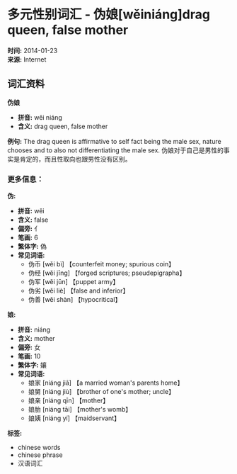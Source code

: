 # 多元性别词汇 - 伪娘\[wěiniáng\]drag queen, false mother

**时间:** 2014-01-23  
**来源:** Internet

## 词汇资料

**伪娘**

- **拼音:** wěi niáng
- **含义:** drag queen, false mother

**例句:** The drag queen is affirmative to self fact being the male sex, nature chooses and to also not differentiating the male sex. 伪娘对于自己是男性的事实是肯定的，而且性取向也跟男性没有区别。

### 更多信息：

**伪:**  
- **拼音:** wěi  
- **含义:** false  
- **偏旁:** 亻  
- **笔画:** 6  
- **繁体字:** 偽  
- **常见词语:** 
  - 伪币 \[wěi bì\] 【counterfeit money; spurious coin】
  - 伪经 \[wěi jīng\] 【forged scriptures; pseudepigrapha】
  - 伪军 \[wěi jūn\] 【puppet army】
  - 伪劣 \[wěi liè\] 【false and inferior】
  - 伪善 \[wěi shàn\] 【hypocritical】

**娘:**  
- **拼音:** niáng  
- **含义:** mother  
- **偏旁:** 女  
- **笔画:** 10  
- **繁体字:** 孃  
- **常见词语:** 
  - 娘家 \[niáng jiā\] 【a married woman's parents home】
  - 娘舅 \[niáng jiù\] 【brother of one's mother; uncle】
  - 娘亲 \[niáng qīn\] 【mother】
  - 娘胎 \[niáng tāi\] 【mother's womb】
  - 娘姨 \[niáng yí\] 【maidservant】

**标签:** 
- chinese words
- chinese phrase
- 汉语词汇